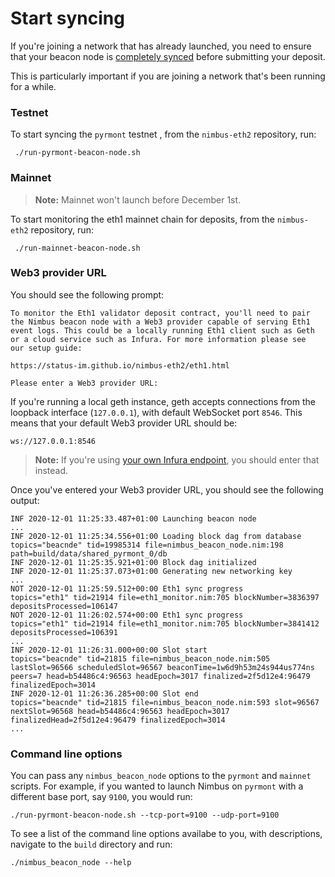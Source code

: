 
# Start syncing

If you're joining a network that has already launched, you need to ensure that your beacon node is [completely synced](./keep-an-eye.md#keep-track-of-your-syncing-progress) before submitting your deposit.

This is particularly important if you are joining a network that's been running for a while.

### Testnet

To start syncing the `pyrmont` testnet , from the `nimbus-eth2` repository, run:

```
 ./run-pyrmont-beacon-node.sh
```

### Mainnet

> **Note:** Mainnet won't launch before December 1st.


To start monitoring the eth1 mainnet chain for deposits, from the `nimbus-eth2` repository, run:

```
 ./run-mainnet-beacon-node.sh
```

### Web3 provider URL
You should see the following prompt:

```
To monitor the Eth1 validator deposit contract, you'll need to pair
the Nimbus beacon node with a Web3 provider capable of serving Eth1
event logs. This could be a locally running Eth1 client such as Geth
or a cloud service such as Infura. For more information please see
our setup guide:

https://status-im.github.io/nimbus-eth2/eth1.html

Please enter a Web3 provider URL:
```

If you're running a local geth instance, geth accepts connections from the loopback interface (`127.0.0.1`), with default WebSocket port `8546`. This means that your default Web3 provider URL should be: 
```
ws://127.0.0.1:8546
```

>**Note:** If you're using [your own Infura endpoint](./infura-guide), you should enter that instead.

Once you've entered your Web3 provider URL, you should see the following output:

```
INF 2020-12-01 11:25:33.487+01:00 Launching beacon node
...
INF 2020-12-01 11:25:34.556+01:00 Loading block dag from database            topics="beacnde" tid=19985314 file=nimbus_beacon_node.nim:198 path=build/data/shared_pyrmont_0/db
INF 2020-12-01 11:25:35.921+01:00 Block dag initialized
INF 2020-12-01 11:25:37.073+01:00 Generating new networking key
...
NOT 2020-12-01 11:25:59.512+00:00 Eth1 sync progress                         topics="eth1" tid=21914 file=eth1_monitor.nim:705 blockNumber=3836397 depositsProcessed=106147
NOT 2020-12-01 11:26:02.574+00:00 Eth1 sync progress                         topics="eth1" tid=21914 file=eth1_monitor.nim:705 blockNumber=3841412 depositsProcessed=106391
...
INF 2020-12-01 11:26:31.000+00:00 Slot start                                 topics="beacnde" tid=21815 file=nimbus_beacon_node.nim:505 lastSlot=96566 scheduledSlot=96567 beaconTime=1w6d9h53m24s944us774ns peers=7 head=b54486c4:96563 headEpoch=3017 finalized=2f5d12e4:96479 finalizedEpoch=3014
INF 2020-12-01 11:26:36.285+00:00 Slot end                                   topics="beacnde" tid=21815 file=nimbus_beacon_node.nim:593 slot=96567 nextSlot=96568 head=b54486c4:96563 headEpoch=3017 finalizedHead=2f5d12e4:96479 finalizedEpoch=3014
...
```


### Command line options

You can pass any `nimbus_beacon_node` options to the `pyrmont` and `mainnet` scripts. For example, if you wanted to launch Nimbus on `pyrmont` with a different base port, say `9100`, you would run:

```
./run-pyrmont-beacon-node.sh --tcp-port=9100 --udp-port=9100
```

To see a list of the command line options availabe to you, with descriptions, navigate to the `build` directory and run:

```
./nimbus_beacon_node --help
```

